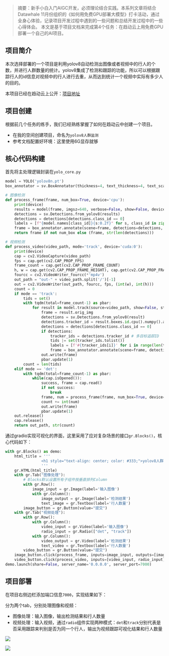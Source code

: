 ﻿> 摘要：新手小白入门AIGC开发，必须理论结合实践。本系列文章将结合Datawhale 11月份组织的《如何用免费GPU部署大模型》打卡活动，通过全身心体验，记录项目开发过程中遇到的一些问题和总结开发过程中的一些心得体会。
本文是基于项目文档来完成第4个任务：在趋动云上用免费GPU部署一个自己的AI项目。

## 项目简介
本次选择部署的一个项目是利用yolov8自动检测出图像或者视频中的行人的个数，并进行人群数量的统计。yolov8集成了检测和跟踪的功能，所以可以根据跟踪行人的id信息对视频中的行人进行去重，从而达到统计一个视频中实际有多少人的目的。

本项目已经在趋动云上公开：[项目地址](https://platform.virtaicloud.com/gemini_web/workspace/space/fbrmebdsfcjp/project/376941694915973120/code/detail/376941694815309824)
## 项目创建
根据前几个任务的练手，我们已经熟练掌握了如何在趋动云中创建一个项目。
- 在我的空间创建项目，命名为`yolov8人群监测`
- 参考文档配置好环境：这里使用6G显存就够
## 核心代码构建
首先将主处理逻辑封装在`yolo_core.py`

```python
model = YOLO('yolov8n.pt')
box_annotator = sv.BoxAnnotator(thickness=4, text_thickness=4, text_scale=2)

# 图像检测
def process_frame(frame, num_box=True, device='cpu'):
    print(device)
    results = model(frame, imgsz=640, verbose=False, show=False, device=device)[0]
    detections = sv.Detections.from_yolov8(results)
    detections = detections[detections.class_id == 0]
    labels = [f"{model.names[class_id]}{s:0.2f}" for s, class_id in zip(detections.confidence, detections.class_id)]
    frame = box_annotator.annotate(scene=frame, detections=detections, labels=labels)
    return frame if not num_box else (frame, str(len(detections)))

# 视频检测
def process_video(video_path, mode='track', device='cuda:0'):
    print(device)
    cap = cv2.VideoCapture(video_path)
    fps = cap.get(cv2.CAP_PROP_FPS)
    frame_count = cap.get(cv2.CAP_PROP_FRAME_COUNT)
    h, w = cap.get(cv2.CAP_PROP_FRAME_HEIGHT), cap.get(cv2.CAP_PROP_FRAME_WIDTH)
    fourcc = cv2.VideoWriter_fourcc(*'mp4v')
    out_path = "out-" + video_path.split('/')[-1]
    out = cv2.VideoWriter(out_path, fourcc, fps, (int(w), int(h)))
    count = 0
    if mode == 'track':
        tids = set()
        with tqdm(total=frame_count-1) as pbar:
            for result in model.track(source=video_path, show=False, stream=True, verbose=False, device=device):
                frame = result.orig_img
                detections = sv.Detections.from_yolov8(result)
                detections.tracker_id = result.boxes.id.cpu().numpy().astype(int)
                detections = detections[detections.class_id == 0]
                if detections:
                    tracker_ids = detections.tracker_id # 多目标追踪ID
                    tids |= set(tracker_ids.tolist())
                    labels = [f'#{tracker_ids[i]}' for i in range(len(tracker_ids))]
                    frame = box_annotator.annotate(scene=frame, detections=detections, labels=labels)
                out.write(frame)
                pbar.update(1)
        count = len(tids)
    elif mode == 'det':
        with tqdm(total=frame_count-1) as pbar:
            while(cap.isOpened()):
                success, frame = cap.read()
                if not success:
                    break
                frame, num = process_frame(frame, num_box=True, device=device)
                count += int(num)
                out.write(frame)
                pbar.update(1)
    out.release()
    cap.release()
    return out_path, str(count)
```
通过gradio实现可视化的界面，这里采用了应对复杂场景的接口`gr.Blocks()`，核心代码如下：

```python
with gr.Blocks() as demo:
    html_title = '''
                <h1 style="text-align: center; color: #333;">yolov8人群监测</h1>
                '''
    gr.HTML(html_title)
    with gr.Tab("图像处理"):
        # Blocks默认设置所有子组件按垂直排列Column
        with gr.Row():
            image_input = gr.Image(label='输入图像')
            with gr.Column():
                image_output = gr.Image(label='检测结果')
                text_image = gr.Textbox(label='行人数量')
        image_button = gr.Button(value="提交")
    with gr.Tab("视频处理"):
        with gr.Row():
            with gr.Column():
                video_input = gr.Video(label='输入图像')
                radio_input = gr.Radio(["det", "track"])
            with gr.Column():
                video_output = gr.Video(label='检测结果')
                text_video = gr.Textbox(label='行人数量')
        video_button = gr.Button(value="提交")
    image_button.click(process_frame, inputs=image_input, outputs=[image_output, text_image])
    video_button.click(process_video, inputs=[video_input, radio_input], outputs=[video_output, text_video])
demo.launch(share=False, server_name='0.0.0.0', server_port=7000)
```
## 项目部署
在项目右侧边栏添加端口信息`7000`，实现结果如下：

分为两个tab，分别处理图像和视频：

 - 图像处理：输入图像，输出检测结果和行人数量
 - 视频处理：输入视频，通过`radio`组件实现两种模式：`det`和`track`分别代表是否采用跟踪来判别是否为同一个行人，输出为视频跟踪可视化结果和行人数量
 
![](https://axcvs2xtkbpq.objectstorage.ap-singapore-1.oci.customer-oci.com/n/axcvs2xtkbpq/b/bucket-20240802-0845/o/fb873fd90c6f42016eaf6cb8235971dd.png)

![](https://axcvs2xtkbpq.objectstorage.ap-singapore-1.oci.customer-oci.com/n/axcvs2xtkbpq/b/bucket-20240802-0845/o/60d7380715591cc4a17af8819edc9c78.png)

